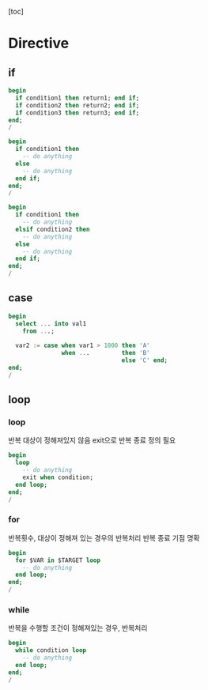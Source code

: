[toc]

# Directive

## if

```sql
begin
  if condition1 then return1; end if;
  if condition2 then return2; end if;
  if condition3 then return3; end if;
end;
/
```

```sql
begin
  if condition1 then
    -- do anything
  else
    -- do anything
  end if;
end;
/
```

```sql
begin
  if condition1 then
    -- do anything
  elsif condition2 then
    -- do anything
  else
    -- do anything
  end if;
end;
/
```

## case

```sql
begin
  select ... into val1
    from ...;
    
  var2 := case when var1 > 1000 then 'A'
               when ...         then 'B'
                                else 'C' end;
end;
/
```

## loop

### loop

반복 대상이 정해져있지 않음
exit으로 반복 종료 정의 필요

```sql
begin
  loop
    -- do anything
    exit when condition;
  end loop;
end;
/
```

### for

반복횟수, 대상이 정해져 있는 경우의 반복처리
반복 종료 기점 명확

```sql
begin
  for $VAR in $TARGET loop
    -- do anything
  end loop;
end;
/
```

### while

반복을 수행할 조건이 정해져있는 경우, 반복처리

```sql
begin
  while condition loop
    -- do anything
  end loop;
end;
/
```

